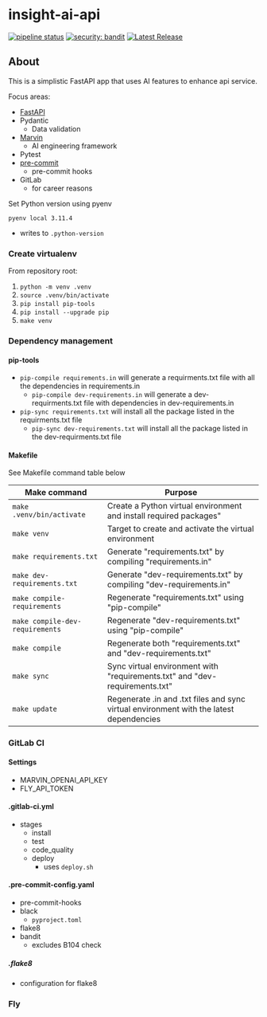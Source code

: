 # insight-ai-api

[![pipeline status](https://gitlab.com/johndutchover/insight-ai-api/badges/main/pipeline.svg)](https://gitlab.com/johndutchover/insight-ai-api/-/commits/main)
[![security: bandit](https://img.shields.io/badge/security-bandit-yellow.svg)](https://github.com/PyCQA/bandit)
[![Latest Release](https://gitlab.com/johndutchover/insight-ai-api/-/badges/release.svg)](https://gitlab.com/johndutchover/insight-ai-api/-/releases)

## About
This is a simplistic FastAPI app that uses AI features to enhance api service.

Focus areas:
- [FastAPI](https://github.com/tiangolo/fastapi)
- Pydantic
  - Data validation
- [Marvin](https://github.com/prefecthq/marvin)
  - AI engineering framework
- Pytest
- [pre-commit](https://github.com/pre-commit/pre-commit)
  - pre-commit hooks
- GitLab
  - for career reasons

Set Python version using pyenv

`pyenv local 3.11.4`
- writes to `.python-version`

### Create virtualenv

From repository root:
1. `python -m venv .venv`
2. `source .venv/bin/activate`
3. `pip install pip-tools`
4. `pip install --upgrade pip`
5. `make venv`

### Dependency management

#### pip-tools

- `pip-compile requirements.in` will generate a requirments.txt file with all the dependencies in requirements.in
  - `pip-compile dev-requirements.in` will generate a dev-requirments.txt file with dependencies in dev-requirements.in
- `pip-sync requirements.txt` will install all the package listed in the requirments.txt file
  - `pip-sync dev-requirements.txt` will install all the package listed in the dev-requirments.txt file

#### Makefile

See Makefile command table below

| Make command                    | Purpose                                                                                 |
|---------------------------------|-----------------------------------------------------------------------------------------|
| `make .venv/bin/activate`       | Create a Python virtual environment and install required packages"                      |
| `make venv`                     | Target to create and activate the virtual environment                                   |
| `make requirements.txt`         | Generate "requirements.txt" by compiling "requirements.in"                              |
| `make dev-requirements.txt`     | Generate "dev-requirements.txt" by compiling "dev-requirements.in"                      |
| `make compile-requirements`     | Regenerate "requirements.txt" using "pip-compile"                                       |
| `make compile-dev-requirements` | Regenerate "dev-requirements.txt" using "pip-compile"                                   |
| `make compile`                  | Regenerate both "requirements.txt" and "dev-requirements.txt"                           |
| `make sync`                     | Sync virtual environment with "requirements.txt" and "dev-requirements.txt"             |
| `make update`                   | Regenerate .in and .txt files and sync virtual environment with the latest dependencies |

### GitLab CI

#### Settings

- MARVIN_OPENAI_API_KEY
- FLY_API_TOKEN

#### .gitlab-ci.yml
- stages
  - install
  - test
  - code_quality
  - deploy
    - uses `deploy.sh`

#### .pre-commit-config.yaml
- pre-commit-hooks
- black
  - `pyproject.toml`
- flake8
- bandit
  - excludes B104 check

##### .flake8
- configuration for flake8

### Fly
